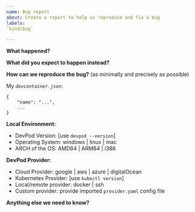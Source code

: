```yaml
---
name: Bug report
about: Create a report to help us reproduce and fix a bug
labels:
`kind/bug`

---
```


<!-- Please use this template for reporting bugs and provide as much info as possible. Not doing so may result in your bug not being addressed in a timely manner. Thanks!-->

**What happened?**  


**What did you expect to happen instead?**  


**How can we reproduce the bug?** (as minimally and precisely as possible)  

My *`devcontainer.json`*:
```
{
    "name": "...",
    ...
}
```

**Local Environment:**  
- DevPod Version: [use `devpod --version`]
- Operating System: windows | linux | mac
- ARCH of the OS: AMD64 | ARM64 | i386 

**DevPod Provider:**  
- Cloud Provider: google | aws | azure | digitalOcean
- Kubernetes Provider: [use `kubectl version`]
- Local/remote provider: docker | ssh
- Custom provider: provide imported `provider.yaml` config file


**Anything else we need to know?**  